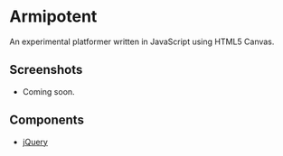 # Armipotent

An experimental platformer written in JavaScript using HTML5 Canvas.

## Screenshots

* Coming soon.

## Components

* [jQuery](http://jquery.com/)